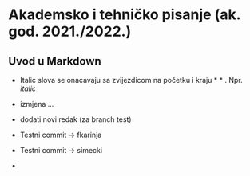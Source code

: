 # Akademsko i tehničko pisanje (ak. god. 2021./2022.)


## Uvod u Markdown

- Italic slova se onacavaju sa zvijezdicom na početku i kraju * * . Npr. *italic*

- izmjena ...
- dodati novi redak (za branch test)
- Testni commit -> fkarinja
- Testni commit -> simecki
- 
